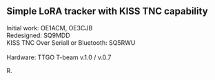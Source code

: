 <h2>Simple LoRA tracker with KISS TNC capability</h2>

Initial work: OE1ACM, OE3CJB<br>
Redesigned: SQ9MDD<br>
KISS TNC Over Seriall or Bluetooth: SQ5RWU<br><br>
Hardware: TTGO T-beam v.1.0 / v.0.7

R.
